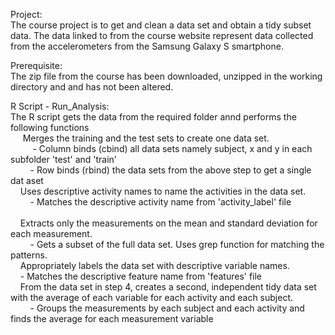 Project:<br>
The course project is to get and clean a data set and obtain a tidy subset data. The data linked to from the course website represent data collected from the accelerometers from the Samsung Galaxy S smartphone. 

Prerequisite:<br>
The zip file from the course has been downloaded, unzipped in the working directory and and has not been altered.

R Script - Run_Analysis:<br>
The R script gets the data from the required folder annd performs the following functions<br>
&nbsp;&nbsp;&nbsp;&nbsp;	Merges the training and the test sets to create one data set.<br>
&nbsp;&nbsp;&nbsp;&nbsp;&nbsp;&nbsp;&nbsp;&nbsp;		- Column binds (cbind) all data sets namely subject, x and y in each subfolder 'test' and 'train'<br>
		&nbsp;&nbsp;&nbsp;&nbsp;&nbsp;&nbsp;&nbsp;&nbsp;- Row binds (rbind) the data sets from the above step to get a single dat aset<br>
    	&nbsp;&nbsp;&nbsp;&nbsp;Uses descriptive activity names to name the activities in the data set.<br>
		&nbsp;&nbsp;&nbsp;&nbsp;&nbsp;&nbsp;&nbsp;&nbsp;- Matches the descriptive activity name from 'activity_label' file <br>		
    	&nbsp;&nbsp;&nbsp;&nbsp;Extracts only the measurements on the mean and standard deviation for each measurement.<br>
		&nbsp;&nbsp;&nbsp;&nbsp;&nbsp;&nbsp;&nbsp;&nbsp;- Gets a subset of the full data set. Uses grep function for matching the patterns.<br>
    	&nbsp;&nbsp;&nbsp;&nbsp;Appropriately labels the data set with descriptive variable names.<br>
		&nbsp;&nbsp;&nbsp;&nbsp;- Matches the descriptive feature name from 'features' file<br>
    	&nbsp;&nbsp;&nbsp;&nbsp;From the data set in step 4, creates a second, independent tidy data set with the average of each variable for each activity and each subject.<br>
		&nbsp;&nbsp;&nbsp;&nbsp;&nbsp;&nbsp;&nbsp;&nbsp;- Groups the measurements by each subject and each activity and finds the average for each measurement variable<br>